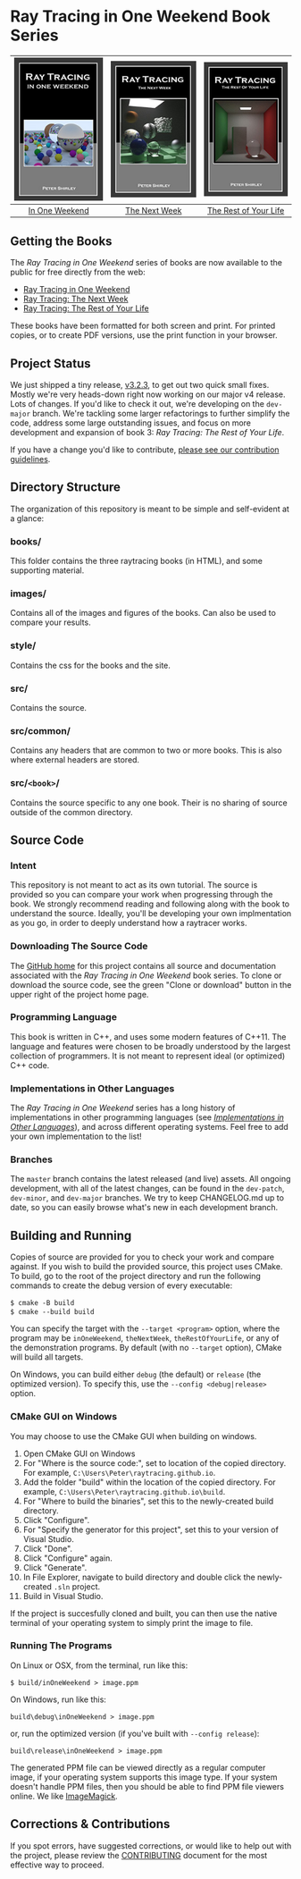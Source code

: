 Ray Tracing in One Weekend Book Series
====================================================================================================

| ![RT in One Weekend][cover1] | ![RT The Next Week][cover2] | ![RT The Rest of Your Life][cover3] |
|:----------------------------:|:---------------------------:|:-----------------------------------:|
|   [In One Weekend][book1]    |   [The Next Week][book2]    |   [The Rest of Your Life][book3]    |


Getting the Books
------------------
The _Ray Tracing in One Weekend_ series of books are now available to the public for free directly
from the web:

  - [Ray Tracing in One Weekend][web1]
  - [Ray Tracing: The Next Week][web2]
  - [Ray Tracing: The Rest of Your Life][web3]

These books have been formatted for both screen and print. For printed copies, or to create PDF
versions, use the print function in your browser.


Project Status
---------------
We just shipped a tiny release, [v3.2.3][], to get out two quick small fixes. Mostly we're very
heads-down right now working on our major v4 release. Lots of changes. If you'd like to check it
out, we're developing on the `dev-major` branch. We're tackling some larger refactorings to further
simplify the code, address some large outstanding issues, and focus on more development and
expansion of book 3: _Ray Tracing: The Rest of Your Life_.

If you have a change you'd like to contribute,
[please see our contribution guidelines][CONTRIBUTING].


Directory Structure
-------------------
The organization of this repository is meant to be simple and self-evident at a glance:

### books/
This folder contains the three raytracing books (in HTML), and some supporting material.

### images/
Contains all of the images and figures of the books. Can also be used to compare your results.

### style/
Contains the css for the books and the site.

### src/
Contains the source.

### src/common/
Contains any headers that are common to two or more books. This is also where external headers
are stored.

### src/`<book>`/
Contains the source specific to any one book. Their is no sharing of source outside of the common
directory.


Source Code
-----------
### Intent
This repository is not meant to act as its own tutorial. The source is provided so you can compare
your work when progressing through the book. We strongly recommend reading and following along with
the book to understand the source. Ideally, you'll be developing your own implmentation as you go,
in order to deeply understand how a raytracer works.

### Downloading The Source Code
The [GitHub home][] for this project contains all source and documentation associated with the _Ray
Tracing in One Weekend_ book series. To clone or download the source code, see the green "Clone or
download" button in the upper right of the project home page.

### Programming Language
This book is written in C++, and uses some modern features of C++11. The language and features were
chosen to be broadly understood by the largest collection of programmers. It is not meant to
represent ideal (or optimized) C++ code.

### Implementations in Other Languages
The _Ray Tracing in One Weekend_ series has a long history of implementations in other programming
languages (see [_Implementations in Other Languages_][implementations]), and across different
operating systems. Feel free to add your own implementation to the list!

### Branches
The `master` branch contains the latest released (and live) assets. All ongoing development, with
all of the latest changes, can be found in the `dev-patch`, `dev-minor`, and `dev-major` branches.
We try to keep CHANGELOG.md up to date, so you can easily browse what's new in each development
branch.


Building and Running
---------------------
Copies of source are provided for you to check your work and compare against. If you wish to build
the provided source, this project uses CMake. To build, go to the root of the project directory and
run the following commands to create the debug version of every executable:

    $ cmake -B build
    $ cmake --build build

You can specify the target with the `--target <program>` option, where the program may be
`inOneWeekend`, `theNextWeek`, `theRestOfYourLife`, or any of the demonstration programs. By default
(with no `--target` option), CMake will build all targets.

On Windows, you can build either `debug` (the default) or `release` (the optimized version). To
specify this, use the `--config <debug|release>` option.

### CMake GUI on Windows
You may choose to use the CMake GUI when building on windows.

1. Open CMake GUI on Windows
2. For "Where is the source code:", set to location of the copied directory. For example,
   `C:\Users\Peter\raytracing.github.io`.
3. Add the folder "build" within the location of the copied directory. For example,
   `C:\Users\Peter\raytracing.github.io\build`.
4. For "Where to build the binaries", set this to the newly-created build directory.
5. Click "Configure".
6. For "Specify the generator for this project", set this to your version of Visual Studio.
7. Click "Done".
8. Click "Configure" again.
9. Click "Generate".
10. In File Explorer, navigate to build directory and double click the newly-created `.sln` project.
11. Build in Visual Studio.

If the project is succesfully cloned and built, you can then use the native terminal of your
operating system to simply print the image to file.

### Running The Programs

On Linux or OSX, from the terminal, run like this:

    $ build/inOneWeekend > image.ppm

On Windows, run like this:

    build\debug\inOneWeekend > image.ppm

or, run the optimized version (if you've built with `--config release`):

    build\release\inOneWeekend > image.ppm

The generated PPM file can be viewed directly as a regular computer image, if your operating system
supports this image type. If your system doesn't handle PPM files, then you should be able to find
PPM file viewers online. We like [ImageMagick][].


Corrections & Contributions
----------------------------
If you spot errors, have suggested corrections, or would like to help out with the project, please
review the [CONTRIBUTING][] document for the most effective way to proceed.



[book1]:           books/RayTracingInOneWeekend.html
[book2]:           books/RayTracingTheNextWeek.html
[book3]:           books/RayTracingTheRestOfYourLife.html
[CONTRIBUTING]:    CONTRIBUTING.md
[cover1]:          images/RTOneWeekend-small.jpg
[cover2]:          images/RTNextWeek-small.jpg
[cover3]:          images/RTRestOfYourLife-small.jpg
[GitHub home]:     https://github.com/RayTracing/raytracing.github.io/
[ImageMagick]:     https://imagemagick.org/
[implementations]: https://github.com/RayTracing/raytracing.github.io/wiki/Implementations
[v3.2.3]:          https://github.com/RayTracing/raytracing.github.io/releases/tag/v3.2.3
[web1]:            https://raytracing.github.io/books/RayTracingInOneWeekend.html
[web2]:            https://raytracing.github.io/books/RayTracingTheNextWeek.html
[web3]:            https://raytracing.github.io/books/RayTracingTheRestOfYourLife.html
